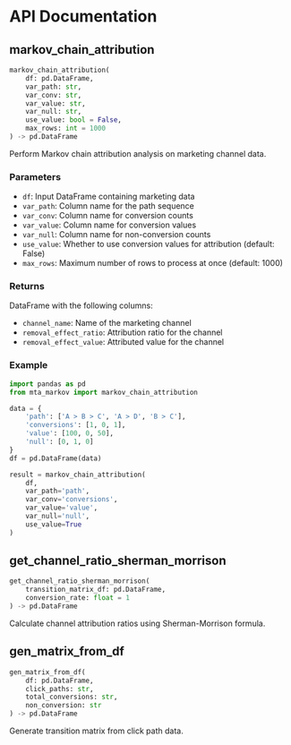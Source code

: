 # API Documentation

## markov_chain_attribution

```python
markov_chain_attribution(
    df: pd.DataFrame,
    var_path: str,
    var_conv: str,
    var_value: str,
    var_null: str,
    use_value: bool = False,
    max_rows: int = 1000
) -> pd.DataFrame
```

Perform Markov chain attribution analysis on marketing channel data.

### Parameters

- `df`: Input DataFrame containing marketing data
- `var_path`: Column name for the path sequence
- `var_conv`: Column name for conversion counts
- `var_value`: Column name for conversion values
- `var_null`: Column name for non-conversion counts
- `use_value`: Whether to use conversion values for attribution (default: False)
- `max_rows`: Maximum number of rows to process at once (default: 1000)

### Returns

DataFrame with the following columns:
- `channel_name`: Name of the marketing channel
- `removal_effect_ratio`: Attribution ratio for the channel
- `removal_effect_value`: Attributed value for the channel

### Example

```python
import pandas as pd
from mta_markov import markov_chain_attribution

data = {
    'path': ['A > B > C', 'A > D', 'B > C'],
    'conversions': [1, 0, 1],
    'value': [100, 0, 50],
    'null': [0, 1, 0]
}
df = pd.DataFrame(data)

result = markov_chain_attribution(
    df,
    var_path='path',
    var_conv='conversions',
    var_value='value',
    var_null='null',
    use_value=True
)
```

## get_channel_ratio_sherman_morrison

```python
get_channel_ratio_sherman_morrison(
    transition_matrix_df: pd.DataFrame,
    conversion_rate: float = 1
) -> pd.DataFrame
```

Calculate channel attribution ratios using Sherman-Morrison formula.

## gen_matrix_from_df

```python
gen_matrix_from_df(
    df: pd.DataFrame,
    click_paths: str,
    total_conversions: str,
    non_conversion: str
) -> pd.DataFrame
```

Generate transition matrix from click path data.
